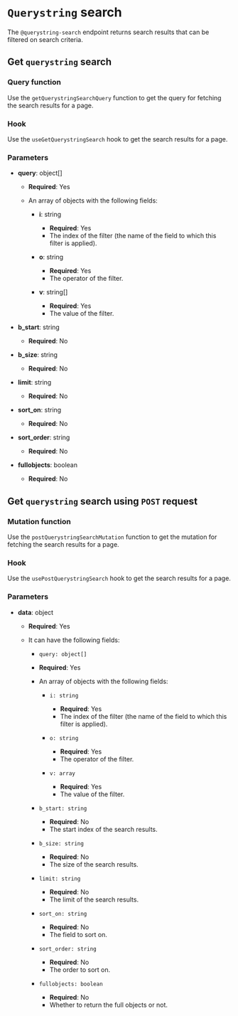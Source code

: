 # `Querystring` search

The `@querystring-search` endpoint returns search results that can be filtered on search criteria.

## Get `querystring` search

### Query function

Use the `getQuerystringSearchQuery` function to get the query for fetching the search results for a page.

### Hook

Use the `useGetQuerystringSearch` hook to get the search results for a page.

### Parameters

- **query**: object[]

  - **Required**: Yes
  - An array of objects with the following fields:

    - **i**: string

      - **Required**: Yes
      - The index of the filter (the name of the field to which this filter is applied).

    - **o**: string

      - **Required**: Yes
      - The operator of the filter.

    - **v**: string[]

      - **Required**: Yes
      - The value of the filter.

- **b_start**: string

  - **Required**: No

- **b_size**: string

  - **Required**: No

- **limit**: string

  - **Required**: No

- **sort_on**: string

  - **Required**: No

- **sort_order**: string

  - **Required**: No

- **fullobjects**: boolean

  - **Required**: No

## Get `querystring` search using `POST` request

### Mutation function

Use the `postQuerystringSearchMutation` function to get the mutation for fetching the search results for a page.

### Hook

Use the `usePostQuerystringSearch` hook to get the search results for a page.

### Parameters

- **data**: object

  - **Required**: Yes
  - It can have the following fields:

    - `query: object[]`

    - **Required**: Yes
    - An array of objects with the following fields:

      - `i: string`

        - **Required**: Yes
        - The index of the filter (the name of the field to which this filter is applied).

      - `o: string`

        - **Required**: Yes
        - The operator of the filter.

      - `v: array`

        - **Required**: Yes
        - The value of the filter.

    - `b_start: string`

      - **Required**: No
      - The start index of the search results.

    - `b_size: string`

      - **Required**: No
      - The size of the search results.

    - `limit: string`

      - **Required**: No
      - The limit of the search results.

    - `sort_on: string`

      - **Required**: No
      - The field to sort on.

    - `sort_order: string`

      - **Required**: No
      - The order to sort on.

    - `fullobjects: boolean`

      - **Required**: No
      - Whether to return the full objects or not.
